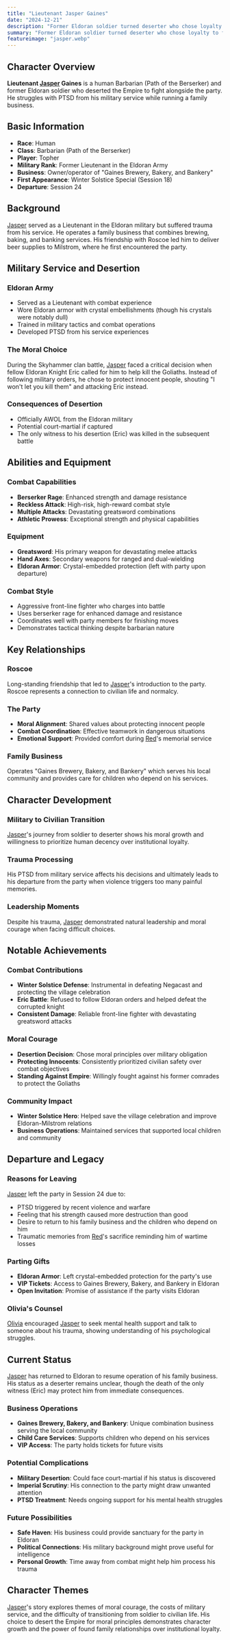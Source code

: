 ```yaml
---
title: "Lieutenant Jasper Gaines"
date: "2024-12-21"
description: "Former Eldoran soldier turned deserter who chose loyalty to friends over empire"
summary: "Former Eldoran soldier turned deserter who chose loyalty to friends over empire"
featureimage: "jasper.webp"
---
```


## Character Overview

**Lieutenant [Jasper](/player-characters/jasper) Gaines** is a human Barbarian (Path of the Berserker) and former Eldoran soldier who deserted the Empire to fight alongside the party. He struggles with PTSD from his military service while running a family business.

## Basic Information

- **Race**: Human
- **Class**: Barbarian (Path of the Berserker)
- **Player**: Topher
- **Military Rank**: Former Lieutenant in the Eldoran Army
- **Business**: Owner/operator of "Gaines Brewery, Bakery, and Bankery"
- **First Appearance**: Winter Solstice Special (Session 18)
- **Departure**: Session 24

## Background

[Jasper](/player-characters/jasper) served as a Lieutenant in the Eldoran military but suffered trauma from his service. He operates a family business that combines brewing, baking, and banking services. His friendship with Roscoe led him to deliver beer supplies to Milstrom, where he first encountered the party.

## Military Service and Desertion

### Eldoran Army
- Served as a Lieutenant with combat experience
- Wore Eldoran armor with crystal embellishments (though his crystals were notably dull)
- Trained in military tactics and combat operations
- Developed PTSD from his service experiences

### The Moral Choice
During the Skyhammer clan battle, [Jasper](/player-characters/jasper) faced a critical decision when fellow Eldoran Knight Eric called for him to help kill the Goliaths. Instead of following military orders, he chose to protect innocent people, shouting "I won't let you kill them" and attacking Eric instead.

### Consequences of Desertion
- Officially AWOL from the Eldoran military
- Potential court-martial if captured
- The only witness to his desertion (Eric) was killed in the subsequent battle

## Abilities and Equipment

### Combat Capabilities
- **Berserker Rage**: Enhanced strength and damage resistance
- **Reckless Attack**: High-risk, high-reward combat style
- **Multiple Attacks**: Devastating greatsword combinations
- **Athletic Prowess**: Exceptional strength and physical capabilities

### Equipment
- **Greatsword**: His primary weapon for devastating melee attacks
- **Hand Axes**: Secondary weapons for ranged and dual-wielding
- **Eldoran Armor**: Crystal-embedded protection (left with party upon departure)

### Combat Style
- Aggressive front-line fighter who charges into battle
- Uses berserker rage for enhanced damage and resistance
- Coordinates well with party members for finishing moves
- Demonstrates tactical thinking despite barbarian nature

## Key Relationships

### Roscoe
Long-standing friendship that led to [Jasper](/player-characters/jasper)'s introduction to the party. Roscoe represents a connection to civilian life and normalcy.

### The Party
- **Moral Alignment**: Shared values about protecting innocent people
- **Combat Coordination**: Effective teamwork in dangerous situations
- **Emotional Support**: Provided comfort during [Red](/player-characters/red)'s memorial service

### Family Business
Operates "Gaines Brewery, Bakery, and Bankery" which serves his local community and provides care for children who depend on his services.

## Character Development

### Military to Civilian Transition
[Jasper](/player-characters/jasper)'s journey from soldier to deserter shows his moral growth and willingness to prioritize human decency over institutional loyalty.

### Trauma Processing
His PTSD from military service affects his decisions and ultimately leads to his departure from the party when violence triggers too many painful memories.

### Leadership Moments
Despite his trauma, [Jasper](/player-characters/jasper) demonstrated natural leadership and moral courage when facing difficult choices.

## Notable Achievements

### Combat Contributions
- **Winter Solstice Defense**: Instrumental in defeating Negacast and protecting the village celebration
- **Eric Battle**: Refused to follow Eldoran orders and helped defeat the corrupted knight
- **Consistent Damage**: Reliable front-line fighter with devastating greatsword attacks

### Moral Courage
- **Desertion Decision**: Chose moral principles over military obligation
- **Protecting Innocents**: Consistently prioritized civilian safety over combat objectives
- **Standing Against Empire**: Willingly fought against his former comrades to protect the Goliaths

### Community Impact
- **Winter Solstice Hero**: Helped save the village celebration and improve Eldoran-Milstrom relations
- **Business Operations**: Maintained services that supported local children and community

## Departure and Legacy

### Reasons for Leaving
[Jasper](/player-characters/jasper) left the party in Session 24 due to:
- PTSD triggered by recent violence and warfare
- Feeling that his strength caused more destruction than good
- Desire to return to his family business and the children who depend on him
- Traumatic memories from [Red](/player-characters/red)'s sacrifice reminding him of wartime losses

### Parting Gifts
- **Eldoran Armor**: Left crystal-embedded protection for the party's use
- **VIP Tickets**: Access to Gaines Brewery, Bakery, and Bankery in Eldoran
- **Open Invitation**: Promise of assistance if the party visits Eldoran

### Olivia's Counsel
[Olivia](/player-characters/olivia) encouraged [Jasper](/player-characters/jasper) to seek mental health support and talk to someone about his trauma, showing understanding of his psychological struggles.

## Current Status

[Jasper](/player-characters/jasper) has returned to Eldoran to resume operation of his family business. His status as a deserter remains unclear, though the death of the only witness (Eric) may protect him from immediate consequences.

### Business Operations
- **Gaines Brewery, Bakery, and Bankery**: Unique combination business serving the local community
- **Child Care Services**: Supports children who depend on his services
- **VIP Access**: The party holds tickets for future visits

### Potential Complications
- **Military Desertion**: Could face court-martial if his status is discovered
- **Imperial Scrutiny**: His connection to the party might draw unwanted attention
- **PTSD Treatment**: Needs ongoing support for his mental health struggles

### Future Possibilities
- **Safe Haven**: His business could provide sanctuary for the party in Eldoran
- **Political Connections**: His military background might prove useful for intelligence
- **Personal Growth**: Time away from combat might help him process his trauma

## Character Themes

[Jasper](/player-characters/jasper)'s story explores themes of moral courage, the costs of military service, and the difficulty of transitioning from soldier to civilian life. His choice to desert the Empire for moral principles demonstrates character growth and the power of found family relationships over institutional loyalty.